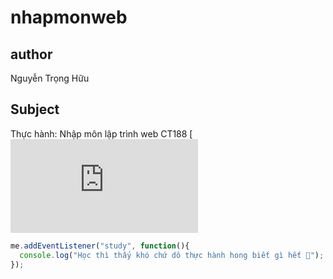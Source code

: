 # nhapmonweb
## author 
Nguyễn Trọng Hữu

## Subject
Thực hành: Nhập môn lập trình web CT188
[![Logo](https://hi-world201.github.io/IntroductionToWebDevelopment/trangchu.html)



```javascript
me.addEventListener("study", function(){
  console.log("Học thì thấy khó chứ dô thực hành hong biết gì hết 🙂");
});
```

